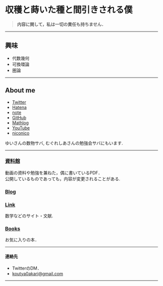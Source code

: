 <!-- Global site tag (gtag.js) - Google Analytics -->
<script async src="https://www.googletagmanager.com/gtag/js?id=UA-212193483-1"></script>
<script>
  window.dataLayer = window.dataLayer || [];
  function gtag(){dataLayer.push(arguments);}
  gtag('js', new Date());

  gtag('config', 'UA-212193483-1');
</script>

# 収穫と蒔いた種と間引きされる僕

>**内容に関して，私は一切の責任も持ちません．**

---

## 興味

 - 代数幾何<br />
 - 可換環論<br />
 - 圏論<br />
 
---

## About me

 - [Twitter](https://twitter.com/akari0koutya)
 - [Hatena](https://akari0koutya.hatenablog.com/)
 - [note](https://note.com/akari0koutya)
 - [GitHub](https://github.com/koutya0akari)
 - [Mathlog](https://mathlog.info/users/2413/articles)
 - [YouTube](https://www.youtube.com/channel/UCm2YF6FZXj_Han0ZHptdZbg)
 - [niconico](https://www.nicovideo.jp/user/84585102)
 
 ゆいさんの数物サバ, むぐれしあさんの勉強会サバにもいます.

---

### [資料館](documents)

動画の資料や勉強を兼ねた，偶に書いているPDF．<br />
公開しているものであっても，内容が変更されることがある. <br />

### [Blog](Blog)

### [Link](link)
 数学などのサイト・文献. <br />

### [Books](Books)
 お気に入りの本．<br />

---

#### 連絡先

 - TwitterのDM．
 - koutya0akari@gmail.com


---
